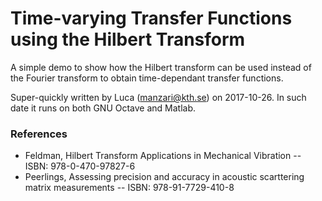 # Time-varying Transfer Functions using the Hilbert Transform

A simple demo to show how the Hilbert transform can be used instead of
the Fourier transform to obtain time-dependant transfer functions.

Super-quickly written by Luca (manzari@kth.se) on 2017-10-26. In such
date it runs on both GNU Octave and Matlab.

### References
* Feldman, Hilbert Transform Applications in Mechanical Vibration --
  ISBN: 978-0-470-97827-6
* Peerlings, Assessing precision and accuracy in acoustic scarttering
  matrix measurements -- ISBN: 978-91-7729-410-8
